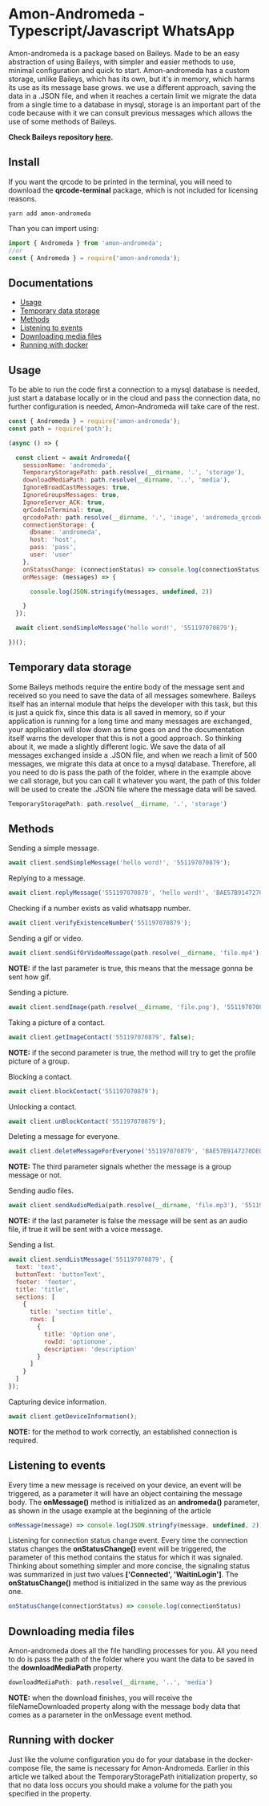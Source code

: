 # Amon-Andromeda - Typescript/Javascript WhatsApp

Amon-andromeda is a package based on Baileys. Made to be an easy abstraction of using Baileys, with simpler and easier methods to use, minimal configuration and quick to start. Amon-andromeda has a custom storage, unlike Baileys, which has its own, but it's in memory, which harms its use as its message base grows. we use a different approach, saving the data in a .JSON file, and when it reaches a certain limit we migrate the data from a single time to a database in mysql, storage is an important part of the code because with it we can consult previous messages which allows the use of some methods of Baileys.

**Check Baileys repository [here](https://github.com/adiwajshing/Baileys).**

## Install

If you want the qrcode to be printed in the terminal, you will need to download the **qrcode-terminal** package, which is not included for licensing reasons.

```
yarn add amon-andromeda
```

Than you can import using: 

``` ts
import { Andromeda } from 'amon-andromeda';
//or
const { Andromeda } = require('amon-andromeda');
```

## Documentations

- <a href="#usage">Usage</a>
- <a href="#temporary-data-storage">Temporary data storage</a>
- <a href="#methods">Methods</a>
- <a href="#listening-to-events">Listening to events</a>
- <a href="#downloading-media-files">Downloading media files</a>
- <a href="#running-with-docker">Running with docker</a>

## Usage

To be able to run the code first a connection to a mysql database is needed, just start a database locally or in the cloud and pass the connection data, no further configuration is needed, Amon-Andromeda will take care of the rest.

``` js
const { Andromeda } = require('amon-andromeda');
const path = require('path');

(async () => {

  const client = await Andromeda({
    sessionName: 'andromeda',
    TemporaryStoragePath: path.resolve(__dirname, '.', 'storage'),
    downloadMediaPath: path.resolve(__dirname, '..', 'media'),
    IgnoreBroadCastMessages: true,
    IgnoreGroupsMessages: true,
    IgnoreServer_ACK: true,
    qrCodeInTerminal: true,
    qrcodoPath: path.resolve(__dirname, '.', 'image', 'andromeda_qrcode.png'),
    connectionStorage: {
      dbname: 'andromeda',
      host: 'host',
      pass: 'pass',
      user: 'user'
    },
    onStatusChange: (connectionStatus) => console.log(connectionStatus),
    onMessage: (messages) => {

      console.log(JSON.stringify(messages, undefined, 2))

    }
  });

  await client.sendSimpleMessage('hello word!', '551197070879');

})();
```

## Temporary data storage

Some Baileys methods require the entire body of the message sent and received so you need to save the data of all messages somewhere. Baileys itself has an internal module that helps the developer with this task, but this is just a quick fix, since this data is all saved in memory, so if your application is running for a long time and many messages are exchanged, your application will slow down as time goes on and the documentation itself warns the developer that this is not a good approach. So thinking about it, we made a slightly different logic. We save the data of all messages exchanged inside a .JSON file, and when we reach a limit of 500 messages, we migrate this data at once to a mysql database. Therefore, all you need to do is pass the path of the folder, where in the example above we call storage, but you can call it whatever you want, the path of this folder will be used to create the .JSON file where the message data will be saved.

```js
TemporaryStoragePath: path.resolve(__dirname, '.', 'storage')
```

## Methods

Sending a simple message.
``` js
await client.sendSimpleMessage('hello word!', '551197070879');
```

Replying to a message.
``` js
await client.replyMessage('551197070879', 'hello word!', 'BAE57B9147270DE0');
```

Checking if a number exists as valid whatsapp number.
``` js
await client.verifyExistenceNumber('551197070879');
```

Sending a gif or video.
``` js
await client.sendGifOrVideoMessage(path.resolve(__dirname, 'file.mp4'), '551197070879', 'hello word!', true);
```

**NOTE:** if the last parameter is true, this means that the message gonna be sent how gif.

Sending a picture.
``` js
await client.sendImage(path.resolve(__dirname, 'file.png'), '551197070879', 'Hello word!');
```

Taking a picture of a contact.
``` js
await client.getImageContact('551197070879', false);
```

**NOTE:** if the second parameter is true, the method will try to get the profile picture of a group.

Blocking a contact.
``` js
await client.blockContact('551197070879');
```

Unlocking a contact.
``` js
await client.unBlockContact('551197070879');
```

Deleting a message for everyone.
``` js
await client.deleteMessageForEveryone('551197070879', 'BAE57B9147270DE0', false);
```

**NOTE:** The third parameter signals whether the message is a group message or not.

Sending audio files.
``` js
await client.sendAudioMedia(path.resolve(__dirname, 'file.mp3'), '551197070879', false);
```

**NOTE:** if the last parameter is false the message will be sent as an audio file, if true it will be sent with a voice message.

Sending a list.
``` js
await client.sendListMessage('551197070879', {
  text: 'text',
  buttonText: 'buttonText',
  footer: 'footer',
  title: 'title',
  sections: [
    {
      title: 'section title',
      rows: [
        {
          title: 'Option one',
          rowId: 'optionone',
          description: 'description'
        }
      ]
    }
  ]
});
```

Capturing device information.
``` js
await client.getDeviceInformation();
```

**NOTE:** for the method to work correctly, an established connection is required.

## Listening to events

Every time a new message is received on your device, an event will be triggered, as a parameter it will have an object containing the message body. The **onMessage()** method is initialized as an **andromeda()** parameter, as shown in the usage example at the beginning of the article

```js
onMessage(message) => console.log(JSON.stringfy(message, undefined, 2))
```

Listening for connection status change event. Every time the connection status changes the **onStatusChange()** event will be triggered, the parameter of this method contains the status for which it was signaled. Thinking about something simpler and more concise, the signaling status was summarized in just two values **['Connected', 'WaitinLogin']**. The **onStatusChange()** method is initialized in the same way as the previous one.

```js
onStatusChange(connectionStatus) => console.log(connectionStatus)
```

## Downloading media files

Amon-andromeda does all the file handling processes for you. All you need to do is pass the path of the folder where you want the data to be saved in the **downloadMediaPath** property.

```js
downloadMediaPath: path.resolve(__dirname, '..', 'media')
```

**NOTE:** when the download finishes, you will receive the fileNameDownloaded property along with the message body data that comes as a parameter in the onMessage event method.

## Running with docker

Just like the volume configuration you do for your database in the docker-compose file, the same is necessary for Amon-Andromeda. Earlier in this article we talked about the TemporaryStoragePath initialization property, so that no data loss occurs you should make a volume for the path you specified in the property.